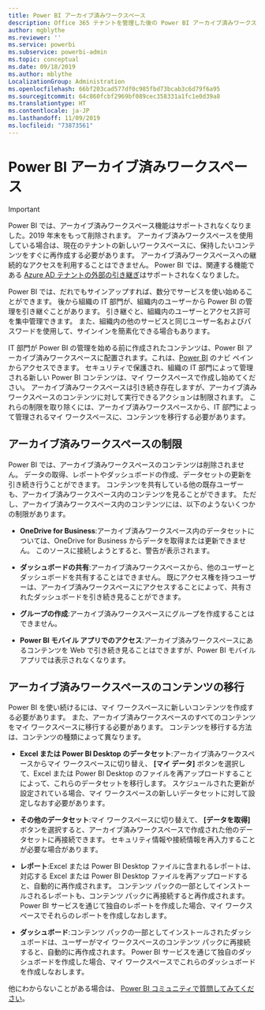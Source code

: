 ```yaml
---
title: Power BI アーカイブ済みワークスペース
description: Office 365 テナントを管理した後の Power BI アーカイブ済みワークスペース
author: mgblythe
ms.reviewer: ''
ms.service: powerbi
ms.subservice: powerbi-admin
ms.topic: conceptual
ms.date: 09/18/2019
ms.author: mblythe
LocalizationGroup: Administration
ms.openlocfilehash: 66bf203cad577df0c985fbd73bcab3c6d79f6a95
ms.sourcegitcommit: 64c860fcbf2969bf089cec358331a1fc1e0d39a8
ms.translationtype: HT
ms.contentlocale: ja-JP
ms.lasthandoff: 11/09/2019
ms.locfileid: "73873561"
---
```

# <a name="power-bi-archived-workspace"></a>Power BI アーカイブ済みワークスペース

> [!IMPORTANT]
> Power BI では、アーカイブ済みワークスペース機能はサポートされなくなりました。2019 年末をもって削除されます。 アーカイブ済みワークスペースを使用している場合は、現在のテナントの新しいワークスペースに、保持したいコンテンツをすぐに再作成する必要があります。 アーカイブ済みワークスペースへの継続的なアクセスを利用することはできません。 Power BI では、関連する機能である [Azure AD テナントの外部の引き継ぎ](service-admin-faq.md#what-is-the-process-to-manage-a-tenant-created-by-microsoft-for-my-users)はサポートされなくなりました。

Power BI では、だれでもサインアップすれば、数分でサービスを使い始めることができます。  後から組織の IT 部門が、組織内のユーザーから Power BI の管理を引き継ぐことがあります。  引き継ぐと、組織内のユーザーとアクセス許可を集中管理できます。 また、組織内の他のサービスと同じユーザー名およびパスワードを使用して、サインインを簡素化できる場合もあります。

IT 部門が Power BI の管理を始める前に作成されたコンテンツは、Power BI アーカイブ済みワークスペースに配置されます。これは、[Power BI](https://app.powerbi.com) のナビ ペインからアクセスできます。 セキュリティで保護され、組織の IT 部門によって管理される新しい Power BI コンテンツは、マイ ワークスペースで作成し始めてください。  アーカイブ済みワークスペースは引き続き存在しますが、アーカイブ済みワークスペースのコンテンツに対して実行できるアクションは制限されます。  これらの制限を取り除くには、アーカイブ済みワークスペースから、IT 部門によって管理されるマイ ワークスペースに、コンテンツを移行する必要があります。

## <a name="restrictions-in-your-archived-workspace"></a>アーカイブ済みワークスペースの制限

Power BI では、アーカイブ済みワークスペースのコンテンツは削除されません。 データの取得、レポートやダッシュボードの作成、データセットの更新を引き続き行うことができます。 コンテンツを共有している他の既存ユーザーも、アーカイブ済みワークスペース内のコンテンツを見ることができます。 ただし、アーカイブ済みワークスペース内のコンテンツには、以下のようないくつかの制限があります。

* **OneDrive for Business**:アーカイブ済みワークスペース内のデータセットについては、OneDrive for Business からデータを取得または更新できません。  このソースに接続しようとすると、警告が表示されます。

* **ダッシュボードの共有**:アーカイブ済みワークスペースから、他のユーザーとダッシュボードを共有することはできません。  既にアクセス権を持つユーザーは、アーカイブ済みワークスペースにアクセスすることによって、共有されたダッシュボードを引き続き見ることができます。

* **グループの作成**:アーカイブ済みワークスペースにグループを作成することはできません。

* **Power BI モバイル アプリでのアクセス**:アーカイブ済みワークスペースにあるコンテンツを Web で引き続き見ることはできますが、Power BI モバイル アプリでは表示されなくなります。

## <a name="migrating-content-in-your-archived-workspace"></a>アーカイブ済みワークスペースのコンテンツの移行

Power BI を使い続けるには、マイ ワークスペースに新しいコンテンツを作成する必要があります。 また、アーカイブ済みワークスペースのすべてのコンテンツをマイ ワークスペースに移行する必要があります。  コンテンツを移行する方法は、コンテンツの種類によって異なります。

* **Excel または Power BI Desktop のデータセット**:アーカイブ済みワークスペースからマイ ワークスペースに切り替え、 **[マイ データ]** ボタンを選択して、Excel または Power BI Desktop のファイルを再アップロードすることによって、これらのデータセットを移行します。  スケジュールされた更新が設定されている場合、マイ ワークスペースの新しいデータセットに対して設定しなおす必要があります。

* **その他のデータセット**:マイ ワークスペースに切り替えて、 **[データを取得]** ボタンを選択すると、アーカイブ済みワークスペースで作成された他のデータセットに再接続できます。  セキュリティ情報や接続情報を再入力することが必要な場合があります。

* **レポート**:Excel または Power BI Desktop ファイルに含まれるレポートは、対応する Excel または Power BI Desktop ファイルを再アップロードすると、自動的に再作成されます。 コンテンツ パックの一部としてインストールされるレポートも、コンテンツ パックに再接続すると再作成されます。 Power BI サービスを通じて独自のレポートを作成した場合、マイ ワークスペースでそれらのレポートを作成しなおします。

* **ダッシュボード**:コンテンツ パックの一部としてインストールされたダッシュボードは、ユーザーがマイ ワークスペースのコンテンツ パックに再接続すると、自動的に再作成されます。 Power BI サービスを通じて独自のダッシュボードを作成した場合、マイ ワークスペースでこれらのダッシュボードを作成しなおします。

他にわからないことがある場合は、 [Power BI コミュニティで質問してみてください](https://community.powerbi.com/)。

